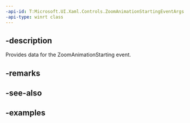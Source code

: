 ```yaml
---
-api-id: T:Microsoft.UI.Xaml.Controls.ZoomAnimationStartingEventArgs
-api-type: winrt class
---
```


## -description

Provides data for the ZoomAnimationStarting event.

## -remarks

## -see-also

## -examples

